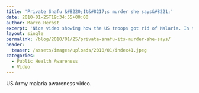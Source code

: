 ```yaml
---
title: 'Private Snafu &#8220;It&#8217;s murder she says&#8221;'
date: 2010-01-25T19:34:55+00:00
author: Marco Herbst
excerpt: 'Nice video showing how the US troops got rid of Malaria. In the beginning anopheles mosquitoes rocked, but later on people got to know about the transmission of malaria, and so everything necessary in order avoid mosquito bites was done. But still persons like snafu are a meal for mosquitoes.   '
layout: single
permalink: /blog/2010/01/25/private-snafu-its-murder-she-says/
header:
  teaser: /assets/images/uploads/2010/01/index41.jpeg
categories:
  - Public Health Awareness
  - Video
---
```

US Army malaria awareness video.